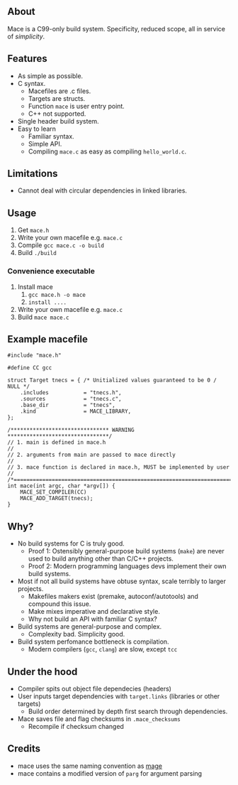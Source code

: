 
## About

Mace is a C99-only build system. 
Specificity, reduced scope, all in service of *simplicity*. 

## Features
- As simple as possible.
- C syntax.
    - Macefiles are .c files.
    - Targets are structs. 
    - Function `mace` is user entry point.
    - C++ not supported.
- Single header build system.
- Easy to learn
    - Familiar syntax.
    - Simple API.
    - Compiling `mace.c` as easy as compiling `hello_world.c`.

## Limitations
- Cannot deal with circular dependencies in linked libraries.

## Usage
1. Get `mace.h`
2. Write your own macefile e.g. `mace.c`
3. Compile `gcc mace.c -o build`
4. Build `./build`

### Convenience executable
1. Install mace
    1. `gcc mace.h -o mace`
    2. `install ....`
2. Write your own macefile e.g. `mace.c`
3. Build `mace mace.c`

## Example macefile
```
#include "mace.h"

#define CC gcc

struct Target tnecs = { /* Unitialized values guaranteed to be 0 / NULL */
    .includes           = "tnecs.h",
    .sources            = "tnecs.c",
    .base_dir           = "tnecs",
    .kind               = MACE_LIBRARY,
};

/******************************* WARNING ********************************/
// 1. main is defined in mace.h                                         //
// 2. arguments from main are passed to mace directly                   //
// 3. mace function is declared in mace.h, MUST be implemented by user  //
/*======================================================================*/
int mace(int argc, char *argv[]) {
    MACE_SET_COMPILER(CC)
    MACE_ADD_TARGET(tnecs);
}

```

## Why?
- No build systems for C is truly good.
    - Proof 1: Ostensibly general-purpose build systems (`make`) are never used to build anything other than C/C++ projects.
    - Proof 2: Modern programming languages devs implement their own build systems.
- Most if not all build systems have obtuse syntax, scale terribly to larger projects.
    - Makefiles makers exist (premake, autoconf/autotools) and compound this issue.
    - Make mixes imperative and declarative style.
    - Why not build an API with familiar C syntax?
- Build systems are general-purpose and complex.
    - Complexity bad. Simplicity good.
- Build system perfomance bottleneck is compilation.
    - Modern compilers (`gcc`, `clang`) are slow, except `tcc`

## Under the hood
- Compiler spits out object file dependecies (headers)
- User inputs target dependencies with `target.links` (libraries or other targets)
    - Build order determined by depth first search through dependencies.
- Mace saves file and flag checksums in `.mace_checksums`
    - Recompile if checksum changed

## Credits
- mace uses the same naming convention as [mage](https://github.com/magefile/mage)
- mace contains a modified version of `parg` for argument parsing
